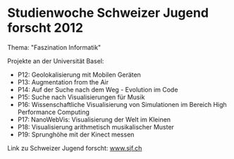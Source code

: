 Studienwoche Schweizer Jugend forscht 2012 
==========================================

Thema: "Faszination Informatik"

Projekte an der Universität Basel: 

- P12: Geolokalisierung mit Mobilen Geräten
- P13: Augmentation from the Air
- P14: Auf der Suche nach dem Weg - Evolution im Code
- P15: Suche nach Visualisierungen für Musik
- P16: Wissenschaftliche Visualisierung von Simulationen im Bereich High Performance Computing
- P17: NanoWebVis: Visualisierung der Welt im Kleinen
- P18: Visualisierung arithmetisch musikalischer Muster
- P19: Sprunghöhe mit der Kinect messen

Link zu Schweizer Jugend forscht: www.sjf.ch